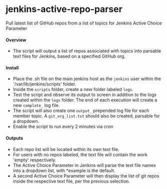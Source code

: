 # jenkins-active-repo-parser
Pull latest list of GitHub repos from a list of topics for Jenkins Active Choice Parameter

#### Overview

* The script will output a list of repos associated with topics into parsable text files for Jenkins, based on a specified GitHub org.

#### Install
* Place the .sh file on the main jenkins host as the `jenkins` user within the '/var/lib/jenkins/scripts' folder.
* Inside the `scripts` folder, create a new folder labeled `logs`.
* Test the script and observe its output to screen in addition to the logs created within the `logs` folder. The end of each execution will create a new `complete_` log file.
* The script will also create one `output_` prepended log file for each member topic. A `git_org_list.txt` should also be created, parsable for a dropdown.
* Enable the script to run every 2 minutes via cron

#### Outputs
* Each repo list will be located within its own text file.
* For users with no repos labeled, the text file will contain the work 'empty' respectively.
* The Active Choice Parameter in Jenkins will parse the text file names into a dropdown list, with *example is the default.
* A second Active Choice Parameter will then display the list of git repos inside the respective text file, per the previous selection.

